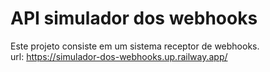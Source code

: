 # API simulador dos webhooks
Este projeto consiste em um sistema receptor de webhooks.<br />
url: https://simulador-dos-webhooks.up.railway.app/


